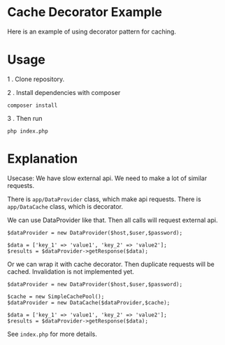 # Cache Decorator Example

Here is an example of using decorator pattern for caching.

# Usage

1 . Clone repository. 

2 . Install dependencies with composer

```
composer install
```

3 . Then run

```
php index.php
```

# Explanation

Usecase: We have slow external api. We need to make a lot of similar requests.

There is ```app/DataProvider``` class, which make api requests.
There is ```app/DataCache``` class, which is decorator.

We can use DataProvider like that. Then all calls will request external api.

```
$dataProvider = new DataProvider($host,$user,$password);

$data = ['key_1' => 'value1', 'key_2' => 'value2'];
$results = $dataProvider->getResponse($data);
```

Or we can wrap it with cache decorator. Then duplicate requests will be cached.
Invalidation is not implemented yet.

```
$dataProvider = new DataProvider($host,$user,$password);

$cache = new SimpleCachePool();
$dataProvider = new DataCache($dataProvider,$cache);

$data = ['key_1' => 'value1', 'key_2' => 'value2'];
$results = $dataProvider->getResponse($data);
```

See ```index.php``` for more details.